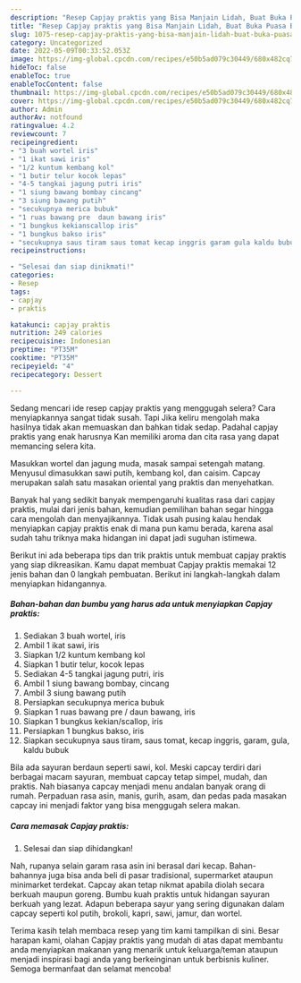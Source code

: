 ```yaml
---
description: "Resep Capjay praktis yang Bisa Manjain Lidah, Buat Buka Puasa Bikin Ngiler"
title: "Resep Capjay praktis yang Bisa Manjain Lidah, Buat Buka Puasa Bikin Ngiler"
slug: 1075-resep-capjay-praktis-yang-bisa-manjain-lidah-buat-buka-puasa-bikin-ngiler
category: Uncategorized
date: 2022-05-09T00:33:52.053Z
image: https://img-global.cpcdn.com/recipes/e50b5ad079c30449/680x482cq70/capjay-praktis-foto-resep-utama.jpg
hideToc: false
enableToc: true
enableTocContent: false
thumbnail: https://img-global.cpcdn.com/recipes/e50b5ad079c30449/680x482cq70/capjay-praktis-foto-resep-utama.jpg
cover: https://img-global.cpcdn.com/recipes/e50b5ad079c30449/680x482cq70/capjay-praktis-foto-resep-utama.jpg
author: Admin
authorAv: notfound
ratingvalue: 4.2
reviewcount: 7
recipeingredient:
- "3 buah wortel iris"
- "1 ikat sawi iris"
- "1/2 kuntum kembang kol"
- "1 butir telur kocok lepas"
- "4-5 tangkai jagung putri iris"
- "1 siung bawang bombay cincang"
- "3 siung bawang putih"
- "secukupnya merica bubuk"
- "1 ruas bawang pre  daun bawang iris"
- "1 bungkus kekianscallop iris"
- "1 bungkus bakso iris"
- "secukupnya saus tiram saus tomat kecap inggris garam gula kaldu bubuk"
recipeinstructions:

- "Selesai dan siap dinikmati!"
categories:
- Resep
tags:
- capjay
- praktis

katakunci: capjay praktis 
nutrition: 249 calories
recipecuisine: Indonesian
preptime: "PT35M"
cooktime: "PT35M"
recipeyield: "4"
recipecategory: Dessert

---
```



Sedang mencari ide resep capjay praktis yang menggugah selera? Cara menyiapkannya sangat tidak susah. Tapi Jika keliru mengolah maka hasilnya tidak akan memuaskan dan bahkan tidak sedap. Padahal capjay praktis yang enak harusnya Kan memiliki aroma dan cita rasa yang dapat memancing selera kita.


Masukkan wortel dan jagung muda, masak sampai setengah matang. Menyusul dimasukkan sawi putih, kembang kol, dan caisim. Capcay merupakan salah satu masakan oriental yang praktis dan menyehatkan.

Banyak hal yang sedikit banyak mempengaruhi kualitas rasa dari capjay praktis, mulai dari jenis bahan, kemudian pemilihan bahan segar hingga cara mengolah dan menyajikannya. Tidak usah pusing kalau hendak menyiapkan capjay praktis enak di mana pun kamu berada, karena asal sudah tahu triknya maka hidangan ini dapat jadi suguhan istimewa.


Berikut ini ada beberapa tips dan trik praktis untuk membuat capjay praktis yang siap dikreasikan. Kamu dapat membuat Capjay praktis memakai 12 jenis bahan dan 0 langkah pembuatan. Berikut ini langkah-langkah dalam menyiapkan hidangannya.

<!--inarticleads1-->

##### Bahan-bahan dan bumbu yang harus ada untuk menyiapkan Capjay praktis:

1. Sediakan 3 buah wortel, iris
1. Ambil 1 ikat sawi, iris
1. Siapkan 1/2 kuntum kembang kol
1. Siapkan 1 butir telur, kocok lepas
1. Sediakan 4-5 tangkai jagung putri, iris
1. Ambil 1 siung bawang bombay, cincang
1. Ambil 3 siung bawang putih
1. Persiapkan secukupnya merica bubuk
1. Siapkan 1 ruas bawang pre / daun bawang, iris
1. Siapkan 1 bungkus kekian/scallop, iris
1. Persiapkan 1 bungkus bakso, iris
1. Siapkan secukupnya saus tiram, saus tomat, kecap inggris, garam, gula, kaldu bubuk


Bila ada sayuran berdaun seperti sawi, kol. Meski capcay terdiri dari berbagai macam sayuran, membuat capcay tetap simpel, mudah, dan praktis. Nah biasanya capcay menjadi menu andalan banyak orang di rumah. Perpaduan rasa asin, manis, gurih, asam, dan pedas pada masakan capcay ini menjadi faktor yang bisa menggugah selera makan. 

<!--inarticleads2-->

##### Cara memasak Capjay praktis:


1. Selesai dan siap dihidangkan!

Nah, rupanya selain garam rasa asin ini berasal dari kecap. Bahan-bahannya juga bisa anda beli di pasar tradisional, supermarket ataupun minimarket terdekat. Capcay akan tetap nikmat apabila diolah secara berkuah maupun goreng. Bumbu kuah praktis untuk hidangan sayuran berkuah yang lezat. Adapun beberapa sayur yang sering digunakan dalam capcay seperti kol putih, brokoli, kapri, sawi, jamur, dan wortel. 

Terima kasih telah membaca resep yang tim kami tampilkan di sini. Besar harapan kami, olahan Capjay praktis yang mudah di atas dapat membantu anda menyiapkan makanan yang menarik untuk keluarga/teman ataupun menjadi inspirasi bagi anda yang berkeinginan untuk berbisnis kuliner. Semoga bermanfaat dan selamat mencoba!
